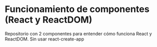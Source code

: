 # Funcionamiento de componentes (React y ReactDOM)
Repositorio con 2 componentes para entender cómo funciona React y ReactDOM. Sin usar react-create-app
